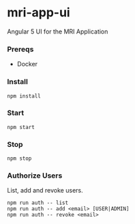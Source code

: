 # mri-app-ui
Angular 5 UI for the MRI Application
### Prereqs
* Docker
### Install
```
npm install
```
### Start
```
npm start
```
### Stop
```
npm stop
```
### Authorize Users
List, add and revoke users.
```
npm run auth -- list
npm run auth -- add <email> [USER|ADMIN]
npm run auth -- revoke <email>
```
